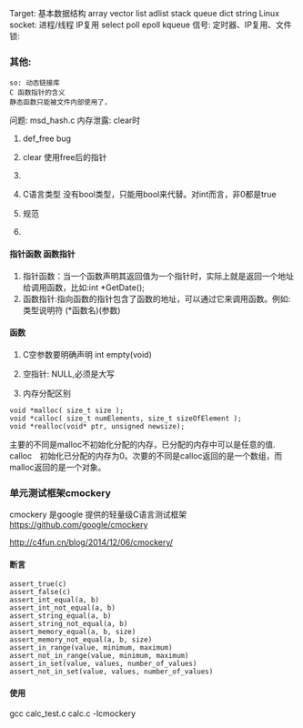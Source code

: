 Target:
    基本数据结构
        array vector list adlist stack queue dict string
    Linux socket:
    进程/线程
    IP复用 select poll epoll kqueue
    信号: 定时器、IP复用、文件
    锁:
### 其他:
    so: 动态链接库
    C 函数指针的含义
    静态函数只能被文件内部使用了，


问题:
msd_hash.c 内存泄露: clear时
1. def_free bug
2. clear 使用free后的指针
3. 





1. C语言类型
    没有bool类型，只能用bool来代替。对int而言，非0都是true
2. 规范

3.

#### 指针函数 函数指针
1. 指针函数：当一个函数声明其返回值为一个指针时，实际上就是返回一个地址给调用函数，比如:int *GetDate();
2. 函数指针:指向函数的指针包含了函数的地址，可以通过它来调用函数。例如:类型说明符 (*函数名)(参数)

#### 函数
1. C空参数要明确声明
int empty(void)
2. 空指针: NULL,必须是大写



3. 内存分配区别
```
void *malloc( size_t size );
void *calloc( size_t numElements, size_t sizeOfElement );
void *realloc(void* ptr, unsigned newsize);
```
主要的不同是malloc不初始化分配的内存，已分配的内存中可以是任意的值.　calloc　初始化已分配的内存为0。次要的不同是calloc返回的是一个数组，而malloc返回的是一个对象。

### 单元测试框架cmockery
cmockery 是google 提供的轻量级C语言测试框架
https://github.com/google/cmockery

http://c4fun.cn/blog/2014/12/06/cmockery/

#### 断言

```
assert_true(c)
assert_false(c)
assert_int_equal(a, b)
assert_int_not_equal(a, b)
assert_string_equal(a, b)
assert_string_not_equal(a, b)
assert_memory_equal(a, b, size)
assert_memory_not_equal(a, b, size)
assert_in_range(value, minimum, maximum)
assert_not_in_range(value, minimum, maximum)
assert_in_set(value, values, number_of_values)
assert_not_in_set(value, values, number_of_values)

```

#### 使用

gcc calc_test.c calc.c -lcmockery
